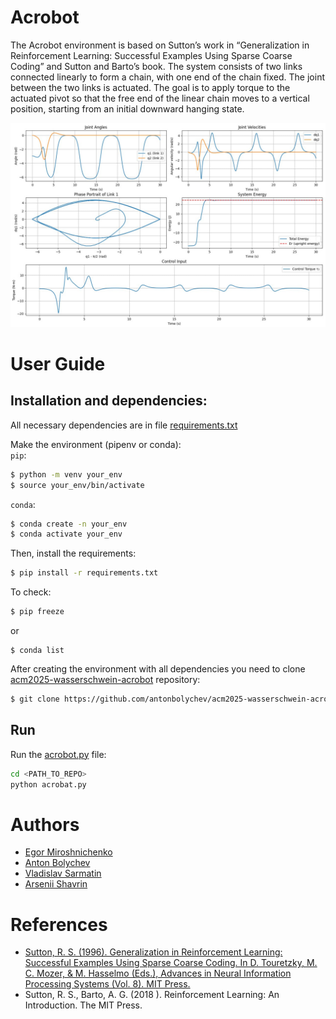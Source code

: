 # Acrobot

The Acrobot environment is based on Sutton’s work in “Generalization in Reinforcement Learning: Successful Examples Using Sparse Coarse Coding” and Sutton and Barto’s book. The system consists of two links connected linearly to form a chain, with one end of the chain fixed. The joint between the two links is actuated. The goal is to apply torque to the actuated pivot so that the free end of the linear chain moves to a vertical position, starting from an initial downward hanging state.

![plots](https://github.com/antonbolychev/acm2025-wasserschwein-acrobot/blob/master/plots.jpg)

# User Guide

## Installation and dependencies:

All necessary dependencies are in file [requirements.txt](https://github.com/antonbolychev/acm2025-wasserschwein-acrobot/requirements.txt)

Make the environment (pipenv or conda): \
`pip`: 
```bash
$ python -m venv your_env
$ source your_env/bin/activate
```
`conda`: 
```bash
$ conda create -n your_env
$ conda activate your_env
```
Then, install the requirements: 
```bash
$ pip install -r requirements.txt
```

To check: 
```bash
$ pip freeze
```
or 
```
$ conda list
```

After creating the environment with all dependencies you need to clone [acm2025-wasserschwein-acrobot](https://github.com/antonbolychev/acm2025-wasserschwein-acrobot) repository:

```bash
$ git clone https://github.com/antonbolychev/acm2025-wasserschwein-acrobot
```

## Run

Run the [acrobot.py](https://github.com/antonbolychev/acm2025-wasserschwein-acrobot/acrobot.py) file:

```bash
cd <PATH_TO_REPO>
python acrobat.py
```

# Authors
* [Egor Miroshnichenko](https://github.com/Chenkomirosh)
* [Anton Bolychev](https://github.com/antonbolychev)
* [Vladislav Sarmatin](https://github.com/VladSarm)
* [Arsenii Shavrin](https://github.com/ArseniiSh)

# References
* [Sutton, R. S. (1996). Generalization in Reinforcement Learning: Successful Examples Using Sparse Coarse Coding. In D. Touretzky, M. C. Mozer, & M. Hasselmo (Eds.), Advances in Neural Information Processing Systems (Vol. 8). MIT Press.](https://proceedings.neurips.cc/paper/1995/file/8f1d43620bc6bb580df6e80b0dc05c48-Paper.pdf
)
* Sutton, R. S., Barto, A. G. (2018 ). Reinforcement Learning: An Introduction. The MIT Press.
<!-- ## Install

If you don't have uv install

```bash
curl -LsSf https://astral.sh/uv/install.sh | sh
```

then run 

```
uv run acrobot.py
``` -->
